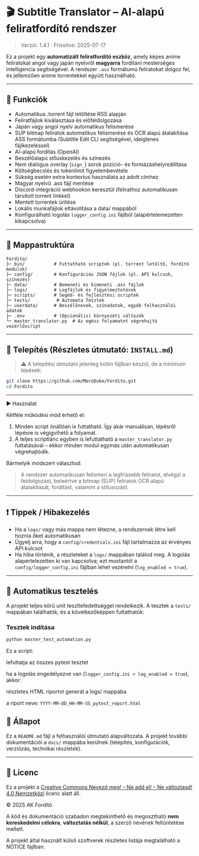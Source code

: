 # 🎬 Subtitle Translator – AI-alapú feliratfordító rendszer

> Verzió: 1.4.1 · Frissítve: 2025-07-17

Ez a projekt egy **automatizált feliratfordító eszköz**, amely képes anime feliratokat angol vagy japán nyelvről **magyarra** fordítani mesterséges intelligencia segítségével. A rendszer `.ass` formátumú feliratokat dolgoz fel, és jellemzően anime torrentekkel együtt használható.

---

## 🚀 Funkciók

* Automatikus .torrent fájl letöltése RSS alapján
* Feliratfájlok kiválasztása és előfeldolgozása
* Japán vagy angol nyelv automatikus felismerése
* SUP bitmap feliratok automatikus felismerése és OCR alapú átalakítása ASS formátumba (Subtitle Edit CLI segítségével, ideiglenes fájlkezeléssel)
* AI-alapú fordítás (OpenAI)
* Beszélőalapú stíluskezelés és színezés
* Nem dialógus overlay (`sign_`) sorok pozíció- és formázáshelyreállítása
* Költségbecslés és tokenlimit figyelembevétele
* Sükség esetén extra kontextus használata az adott címhez
* Magyar nyelvű .ass fájl mentése
* Discord-integráció webhookon keresztül (felirathoz automatikusan társított torrent linkkel)
* Mentett torrentek ürítése
* Lokális munkafájlok eltávolítása a data/ mappából
* Konfigurálható logolás `logger_config.ini` fájlból (alapértelemezetten kikapcsolva)

---

## 📁 Mappastruktúra

```
Fordito/
├─ bin/           # Futtatható scriptek (pl. torrent letöltő, fordító modulok)
├─ config/        # Konfigurációs JSON fájlok (pl. API kulcsok, színezés)
├─ data/          # Bemeneti és kimeneti .ass fájlok
├─ logs/          # Logfájlok és figyelmeztetések
├─ scripts/       # Segéd- és fejlesztési scriptek
├─ tests/          # Automata Tesztek
├─ userdata/      # Beszélőnevek, színadatok, egyéb felhasználói adatok
├─ .env           # (Opcionális) környezeti változók
└─ master_translator.py  # Az egész folyamatot végrehajtó vezérlőscript
```

---

## 🔧 Telepítés (Részletes útmutató: `INSTALL.md`)

> ⚠️ A telepítési útmutató jelenleg külön fájlban készül, de a minimum lépések:

```bash
git clone https://github.com/MeroDuke/Fordito.git
cd Fordito
```

---

▶️ Használat

Kétféle működési mód érhető el:

1. Minden script önállóan is futtatható. Így akár manuálisan, lépésről lépésre is végigvihető a folyamat.
2. A teljes scriptlánc egyben is lefuttatható a `master_translator.py` futtatásával – ekkor minden modul egymás után automatikusan végrehajtódik.

Bármelyik módszert választod:

> A rendszer automatikusan felismeri a legfrissebb feliratot, elvégzi a feldolgozást, beleértve a bitmap (SUP) feliratok OCR alapú átalakítását, fordítást, valamint a stílusozást.

---

## ❗ Tippek / Hibakezelés

* Ha a `logs/` vagy más mappa nem létezne, a rendszernek létre kell hoznia őket automatikusan
* Ügyelj arra, hogy a `config/credentials.ini` fájl tartalmazza az érvényes API kulcsot
* Ha hiba történik, a részleteket a `logs/` mappában találod meg. A logolás alapértelezetten ki van kapcsolva; ezt mostantól a `config/logger_config.ini` fájlban lehet vezérelni (`log_enabled = true`).

---

## 🥪 Automatikus tesztelés

A projekt teljes körű unit tesztlefedettséggel rendelkezik. A tesztek a `tests/` mappában találhatók, és a következőképpen futtathatók:

### Tesztek indítása

```bash
python master_test_automation.py
```

Ez a script:

lefuttatja az összes pytest tesztet

ha a logolás engedélyezve van (`logger_config.ini > log_enabled = true`), akkor:

részletes HTML riportot generál a logs/ mappába

a riport neve: `YYYY-MM-DD_HH-MM-SS_pytest_report.html`

## 📌 Állapot

Ez a `README.md` fájl a felhasználói útmutató alapváltozata. A projekt további dokumentációi a `docs/` mappába kerülnek (telepítés, konfigurációk, verziózás, technikai részletek).

---

## 📄 Licenc

Ez a projekt a [Creative Commons Nevezd meg! – Ne add el! – Ne változtasd! 4.0 Nemzetközi](https://creativecommons.org/licenses/by-nc-nd/4.0/deed.hu) licenc alatt áll.

© 2025 AK Fordító

A kód és dokumentáció szabadon megtekinthető és megosztható **nem kereskedelmi célokra**, **változtatás nélkül**, a szerző nevének feltüntetése mellett.

A projekt által használt külső szoftverek részletes listája megtalálható a NOTICE fájlban.
